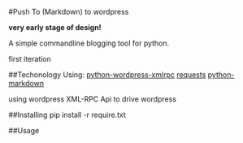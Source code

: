 #Push To (Markdown) to wordpress

**very early stage of design!**

A simple commandline blogging tool for python.

first iteration

##Techonology
Using:
    [python-wordpress-xmlrpc](https://github.com/maxcutler/python-wordpress-xmlrpc)
    [requests](http://docs.python-requests.org/en/latest/)
    [python-markdown](https://github.com/waylan/Python-Markdown)

using wordpress XML-RPC Api to drive wordpress


##Installing
pip install -r require.txt

##Usage